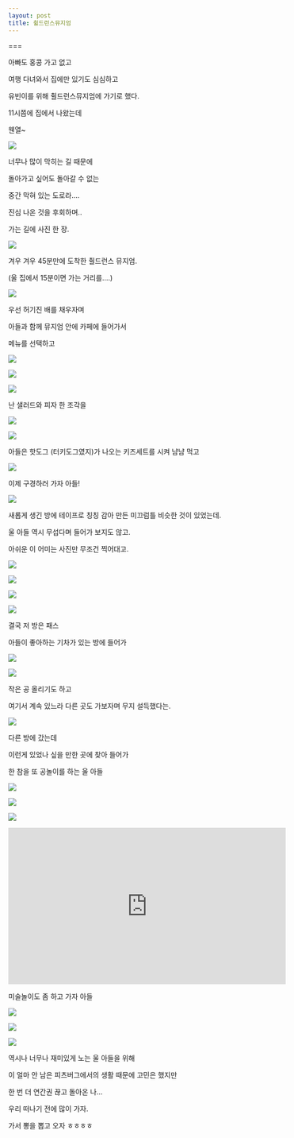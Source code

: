 ```yaml
---
layout: post
title: 췰드런스뮤지엄
---
```

===

아빠도 홍콩 가고 없고

여행 다녀와서 집에만 있기도 심심하고

유빈이를 위해 췰드런스뮤지엄에 가기로 했다.

11시쯤에 집에서 나왔는데

웬열~

![](https://dl.dropboxusercontent.com/u/9792864/11%20%281%29.png)

너무나 많이 막히는 길 때문에 

돌아가고 싶어도 돌아갈 수 없는 

중간 막혀 있는 도로라....

진심 나온 것을 후회하며..

가는 길에 사진 한 장.

![](https://dl.dropboxusercontent.com/u/9792864/20160227%20%EC%B7%B0%EB%93%9C%EB%9F%B0%EC%8A%A4%EB%AE%A4%EC%A7%80%EC%97%84/DSC06119.resized.rotated.JPG)

겨우 겨우 45분만에 도착한 췰드런스 뮤지엄. 

(울 집에서 15분이면 가는 거리를....)

![](https://dl.dropboxusercontent.com/u/9792864/38.png)

우선 허기진 배를 채우자며

아들과 함께 뮤지엄 안에 카페에 들어가서 

메뉴를 선택하고

![](https://dl.dropboxusercontent.com/u/9792864/20160227%20%EC%B7%B0%EB%93%9C%EB%9F%B0%EC%8A%A4%EB%AE%A4%EC%A7%80%EC%97%84/DSC06121.resized.JPG)

![](https://dl.dropboxusercontent.com/u/9792864/20160227%20%EC%B7%B0%EB%93%9C%EB%9F%B0%EC%8A%A4%EB%AE%A4%EC%A7%80%EC%97%84/DSC06123.resized.rotated.JPG)

![](https://dl.dropboxusercontent.com/u/9792864/20160227%20%EC%B7%B0%EB%93%9C%EB%9F%B0%EC%8A%A4%EB%AE%A4%EC%A7%80%EC%97%84/DSC06124.resized.rotated.JPG)

난 샐러드와 피자 한 조각을

![](https://dl.dropboxusercontent.com/u/9792864/20160227%20%EC%B7%B0%EB%93%9C%EB%9F%B0%EC%8A%A4%EB%AE%A4%EC%A7%80%EC%97%84/DSC06125.resized.rotated.JPG)

![](https://dl.dropboxusercontent.com/u/9792864/20160227%20%EC%B7%B0%EB%93%9C%EB%9F%B0%EC%8A%A4%EB%AE%A4%EC%A7%80%EC%97%84/DSC06126.resized.rotated.JPG)


아들은 핫도그 (터키도그였지)가 나오는 키즈세트를 시켜 냠냠 먹고

![](https://dl.dropboxusercontent.com/u/9792864/20160227%20%EC%B7%B0%EB%93%9C%EB%9F%B0%EC%8A%A4%EB%AE%A4%EC%A7%80%EC%97%84/DSC06127.resized.rotated.JPG)

이제 구경하러 가자 아들!

![](https://dl.dropboxusercontent.com/u/9792864/20160227%20%EC%B7%B0%EB%93%9C%EB%9F%B0%EC%8A%A4%EB%AE%A4%EC%A7%80%EC%97%84/DSC06128.resized.rotated.JPG)

새롭게 생긴 방에 테이프로 칭칭 감아 만든 미끄럼틀 비슷한 것이 있었는데.

울 아들 역시 무섭다며 들어가 보지도 않고.

아쉬운 이 어미는 사진만 무조건 찍어대고.

![](https://dl.dropboxusercontent.com/u/9792864/20160227%20%EC%B7%B0%EB%93%9C%EB%9F%B0%EC%8A%A4%EB%AE%A4%EC%A7%80%EC%97%84/DSC06130.resized.rotated.JPG)

![](https://dl.dropboxusercontent.com/u/9792864/20160227%20%EC%B7%B0%EB%93%9C%EB%9F%B0%EC%8A%A4%EB%AE%A4%EC%A7%80%EC%97%84/DSC06131.resized.rotated.JPG)

![](https://dl.dropboxusercontent.com/u/9792864/20160227%20%EC%B7%B0%EB%93%9C%EB%9F%B0%EC%8A%A4%EB%AE%A4%EC%A7%80%EC%97%84/DSC06132.resized.JPG)

![](https://dl.dropboxusercontent.com/u/9792864/20160227%20%EC%B7%B0%EB%93%9C%EB%9F%B0%EC%8A%A4%EB%AE%A4%EC%A7%80%EC%97%84/DSC06133.resized.rotated.JPG)

결국 저 방은 패스

아들이 좋아하는 기차가 있는 방에 들어가

![](https://dl.dropboxusercontent.com/u/9792864/20160227%20%EC%B7%B0%EB%93%9C%EB%9F%B0%EC%8A%A4%EB%AE%A4%EC%A7%80%EC%97%84/DSC06134.resized.rotated.JPG)

![](https://dl.dropboxusercontent.com/u/9792864/20160227%20%EC%B7%B0%EB%93%9C%EB%9F%B0%EC%8A%A4%EB%AE%A4%EC%A7%80%EC%97%84/DSC06137.resized.rotated.JPG)

작은 공 올리기도 하고

여기서 계속 있느라 다른 곳도 가보자며 무지 설득했다는.

![](https://dl.dropboxusercontent.com/u/9792864/20160227%20%EC%B7%B0%EB%93%9C%EB%9F%B0%EC%8A%A4%EB%AE%A4%EC%A7%80%EC%97%84/DSC06138.resized.rotated.JPG)

다른 방에 갔는데

이런게 있었나 싶을 만한 곳에 찾아 들어가

한 참을 또 공놀이를 하는 울 아들

![](https://dl.dropboxusercontent.com/u/9792864/20160227%20%EC%B7%B0%EB%93%9C%EB%9F%B0%EC%8A%A4%EB%AE%A4%EC%A7%80%EC%97%84/DSC06139.resized.rotated.JPG)

![](https://dl.dropboxusercontent.com/u/9792864/20160227%20%EC%B7%B0%EB%93%9C%EB%9F%B0%EC%8A%A4%EB%AE%A4%EC%A7%80%EC%97%84/DSC06140.resized.rotated.JPG)

![](https://dl.dropboxusercontent.com/u/9792864/20160227%20%EC%B7%B0%EB%93%9C%EB%9F%B0%EC%8A%A4%EB%AE%A4%EC%A7%80%EC%97%84/DSC06144.resized.rotated.JPG)

<iframe width="560" height="315" src="https://www.youtube.com/embed/piOEyqWIqsA" frameborder="0" allowfullscreen></iframe>

미술놀이도 좀 하고 가자 아들

![](https://dl.dropboxusercontent.com/u/9792864/20160227%20%EC%B7%B0%EB%93%9C%EB%9F%B0%EC%8A%A4%EB%AE%A4%EC%A7%80%EC%97%84/DSC06145.resized.rotated.JPG)

![](https://dl.dropboxusercontent.com/u/9792864/20160227%20%EC%B7%B0%EB%93%9C%EB%9F%B0%EC%8A%A4%EB%AE%A4%EC%A7%80%EC%97%84/DSC06146.resized.rotated.JPG)

![](https://dl.dropboxusercontent.com/u/9792864/20160227%20%EC%B7%B0%EB%93%9C%EB%9F%B0%EC%8A%A4%EB%AE%A4%EC%A7%80%EC%97%84/DSC06148.resized.rotated.JPG)

역시나 너무나 재미있게 노는 울 아들을 위해

이 얼마 안 남은 피츠버그에서의 생활 때문에 고민은 했지만

한 번 더 연간권 끊고 돌아온 나...

우리 떠나기 전에 많이 가자.

가서 뽕을 뽑고 오자 ㅎㅎㅎㅎ 
